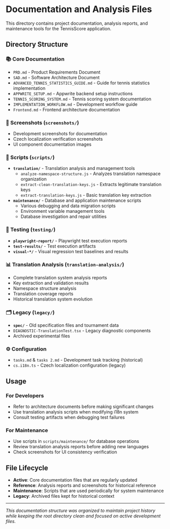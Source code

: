 # Documentation and Analysis Files

This directory contains project documentation, analysis reports, and maintenance tools for the TennisScore application.

## Directory Structure

### 📚 Core Documentation
- `PRD.md` - Product Requirements Document
- `SAD.md` - Software Architecture Document
- `ADVANCED_TENNIS_STATISTICS_GUIDE.md` - Guide for tennis statistics implementation
- `APPWRITE_SETUP.md` - Appwrite backend setup instructions
- `TENNIS_SCORING_SYSTEM.md` - Tennis scoring system documentation
- `IMPLEMENTATION_WORKFLOW.md` - Development workflow guide
- `Frontend.md` - Frontend architecture documentation

### 📸 Screenshots (`screenshots/`)
- Development screenshots for documentation
- Czech localization verification screenshots
- UI component documentation images

### 🔧 Scripts (`scripts/`)
- **`translation/`** - Translation analysis and management tools
  - `analyze-namespace-structure.js` - Analyzes translation namespace organization
  - `extract-clean-translation-keys.js` - Extracts legitimate translation keys
  - `extract-translation-keys.js` - Basic translation key extraction
- **`maintenance/`** - Database and application maintenance scripts
  - Various debugging and data migration scripts
  - Environment variable management tools
  - Database investigation and repair utilities

### 🧪 Testing (`testing/`)
- **`playwright-report/`** - Playwright test execution reports
- **`test-results/`** - Test execution artifacts
- **`visual-*/`** - Visual regression test baselines and results

### 📊 Translation Analysis (`translation-analysis/`)
- Complete translation system analysis reports
- Key extraction and validation results
- Namespace structure analysis
- Translation coverage reports
- Historical translation system evolution

### 🗂️ Legacy (`legacy/`)
- **`spec/`** - Old specification files and tournament data
- `DIAGNOSTIC-TranslationTest.tsx` - Legacy diagnostic components
- Archived experimental files

### ⚙️ Configuration
- `tasks.md` & `tasks 2.md` - Development task tracking (historical)
- `cs.i18n.ts` - Czech localization configuration (legacy)

## Usage

### For Developers
- Refer to architecture documents before making significant changes
- Use translation analysis scripts when modifying i18n system
- Consult testing artifacts when debugging test failures

### For Maintenance
- Use scripts in `scripts/maintenance/` for database operations
- Review translation analysis reports before adding new languages
- Check screenshots for UI consistency verification

## File Lifecycle

- **Active**: Core documentation files that are regularly updated
- **Reference**: Analysis reports and screenshots for historical reference
- **Maintenance**: Scripts that are used periodically for system maintenance
- **Legacy**: Archived files kept for historical context

---

*This documentation structure was organized to maintain project history while keeping the root directory clean and focused on active development files.*